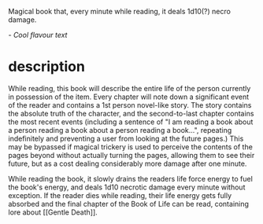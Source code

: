 Magical book that, every minute while reading, it deals 1d10(?) necro damage.

*- Cool flavour text*


# description
While reading, this book will describe the entire life of the person currently in possession of the item. Every chapter will note down a significant event of the reader and contains a 1st person novel-like story. The story contains the absolute truth of the character, and the second-to-last chapter contains the most recent events (including a sentence of "I am reading a book about a person reading a book about a person reading a book...", repeating indefinitely and preventing a user from looking at the future pages.) This may be bypassed if magical trickery is used to perceive the contents of the pages beyond without actually turning the pages, allowing them to see their future, but as a cost dealing considerably more damage after one minute.

While reading the book, it slowly drains the readers life force energy to fuel the book's energy, and deals 1d10 necrotic damage every minute without exception. If the reader dies while reading, their life energy gets fully absorbed and the final chapter of the Book of Life can be read, containing lore about [[Gentle Death]].